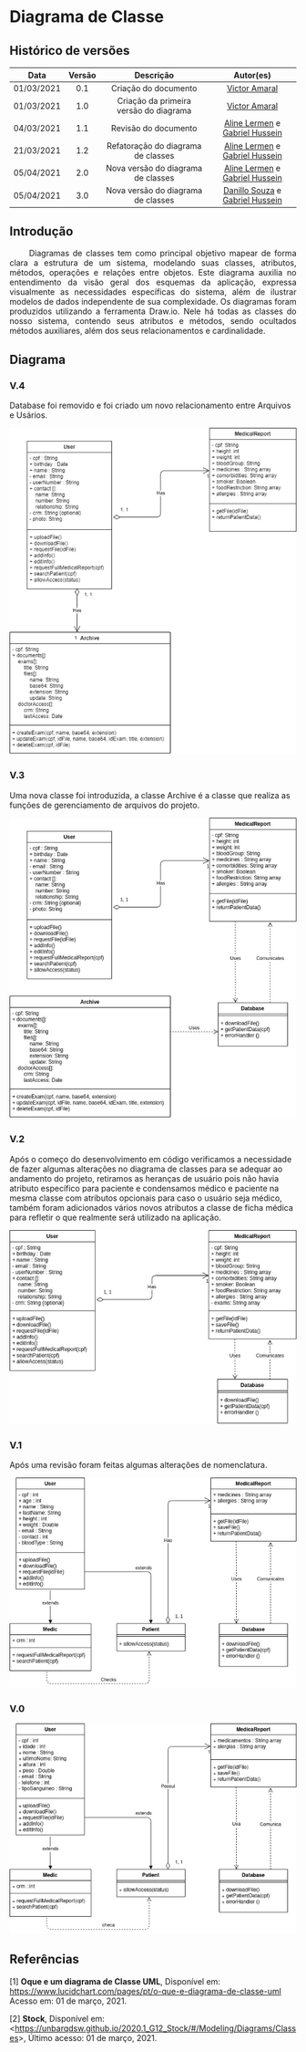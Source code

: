 # Diagrama de Classe

## Histórico de versões

|    Data    | Versão |               Descrição                |                                               Autor(es)                                                |
| :--------: | :----: | :------------------------------------: | :----------------------------------------------------------------------------------------------------: |
| 01/03/2021 |  0.1   |          Criação do documento          |                           [Victor Amaral](https://github.com/VictorAmaralc)                            |
| 01/03/2021 |  1.0   | Criação da primeira versão do diagrama |                           [Victor Amaral](https://github.com/VictorAmaralc)                            |
| 04/03/2021 |  1.1   |          Revisão do documento          | [Aline Lermen](https://github.com/AlineLermen)  e [Gabriel Hussein](https://github.com/GabrielHussein) |
| 21/03/2021 |  1.2   |   Refatoração do diagrama de classes   | [Aline Lermen](https://github.com/AlineLermen)  e [Gabriel Hussein](https://github.com/GabrielHussein) |
| 05/04/2021 |  2.0   |   Nova versão do diagrama de classes   | [Aline Lermen](https://github.com/AlineLermen)  e [Gabriel Hussein](https://github.com/GabrielHussein) |
| 05/04/2021 |  3.0   |   Nova versão do diagrama de classes   | [Danillo Souza](https://github.com/danillogs)  e [Gabriel Hussein](https://github.com/GabrielHussein) |


## Introdução
<p style="text-align: justify;"> &emsp;&emsp;
Diagramas de classes tem como principal objetivo mapear de forma clara a estrutura de um sistema, modelando suas classes, atributos, métodos, operações e relações entre objetos. Este diagrama auxilia no entendimento da visão geral dos esquemas da aplicação, expressa visualmente as necessidades específicas do sistema, além de ilustrar modelos de dados independente de sua complexidade.
Os diagramas foram produzidos utilizando a ferramenta Draw.io. Nele há todas as classes do nosso sistema, contendo seus atributos e métodos, sendo ocultados métodos auxiliares, além dos seus relacionamentos e cardinalidade.
</p>

## Diagrama

### V.4 
Database foi removido e foi criado um novo relacionamento entre Arquivos e Usários.

![Classev4](../assets/images/04-diagramasUML/diagramaClasse/diagramaClasse_v4.png)

### V.3 
Uma nova classe foi introduzida, a classe Archive é a classe que realiza as funções de gerenciamento de arquivos do projeto.

![Classev3](../assets/images/04-diagramasUML/diagramaClasse/diagramaClasse_v3.jpg)

### V.2 
Após o começo do desenvolvimento em código verificamos a necessidade de fazer algumas alterações no diagrama de classes para se adequar ao andamento do projeto, retiramos as heranças de usuário pois não havia atributo específico para paciente e condensamos médico e paciente na mesma classe com atributos opcionais para caso o usuário seja médico, também foram adicionados vários novos atributos a classe de ficha médica para refletir o que realmente será utilizado na aplicação.

![Classev2](../assets/images/04-diagramasUML/diagramaClasse/diagramaClasse_v2.jpg)

### V.1
Após uma revisão foram feitas algumas alterações de nomenclatura.

![Classev1](../assets/images/04-diagramasUML/diagramaClasse/diagramaClasse_v1.jpg)

### V.0

![Classe](../assets/images/04-diagramasUML/diagramaClasse/diagramaClasse.jpg)

## Referências

[1] **Oque e um diagrama de Classe UML**, Disponível em: <https://www.lucidchart.com/pages/pt/o-que-e-diagrama-de-classe-uml> Acesso em: 01 de março, 2021.

[2] **Stock**, Disponível em: <<https://unbarqdsw.github.io/2020.1_G12_Stock/#/Modeling/Diagrams/Classes>>, Último acesso: 01 de março, 2021.